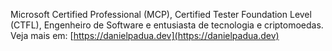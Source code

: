 Microsoft Certified Professional (MCP), Certified Tester Foundation Level (CTFL), Engenheiro de Software e entusiasta de tecnologia e criptomoedas. Veja mais em: [https://danielpadua.dev](https://danielpadua.dev)
